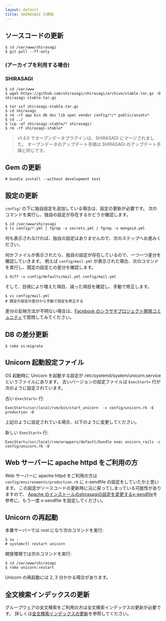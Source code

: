 ```yaml
---
layout: default
title: SHIRASAGI の更新
---
```


## ソースコードの更新

~~~
$ cd /var/www/shirasagi
$ git pull --ff-only
~~~

### (アーカイブを利用する場合)

### SHIRASAGI

~~~
$ cd /var/www
$ wget https://github.com/shirasagi/shirasagi/archive/stable.tar.gz -O shirasagi-stable.tar.gz

$ tar xzf shirasagi-stable.tar.gz
$ cd shirasagi
$ rm -rf app bin db doc lib spec vendor config/*/* public/assets*
$ cd ../
$ \cp -af shirasagi-stable/* shirasagi/
$ rm -rf shirasagi-stable*
~~~

> v1.4.0 でオープンデータプラグインは、SHIRASAGI にマージされました。
> オープンデータのアップデート手順は SHIRASAGI のアップデート手順と同じです。

## Gem の更新

~~~
# bundle install --without development test
~~~

## 設定の更新

`config/` の下に独自設定を追加している場合は、設定の更新が必要です。
次のコマンドを実行し、独自の設定が存在するかどうか確認します。

~~~
$ cd /var/www/shirasagi
$ ls config/*.yml | fgrep -v secrets.yml | fgrep -v mongoid.yml
~~~

何も表示されなければ、独自の設定はありませんので、次のステップへお進みください。

何かファイルが表示されたら、独自の設定が存在しているので、一つ一つ差分を確認していきます。
例えば `config/mail.yml` が表示された場合、次のコマンドを実行し、既定の設定との差分を確認します。

~~~
$ diff -u config/defaults/mail.yml config/mail.yml
~~~

そして、目視により増えた項目、減った項目を確認し、手動で修正します。

~~~
$ vi config/mail.yml
# 既定の設定の差分から手動で設定を修正する
~~~

差分の反映方法が不明ない場合は、[Facebook のシラサギプロジェクト開発コミュニティ](https://www.facebook.com/groups/ssproj/)で質問してみてください。

## DB の差分更新

~~~
$ rake ss:migrate
~~~

## Unicorn 起動設定ファイル

OS 起動時に Unicorn を起動する設定が /etc/systemd/system/unicorn.service というファイルにあります。
古いバージョンの設定ファイルは `ExecStart=` 行が次のように設定されています。

古い `ExecStart=` 行:

~~~
ExecStart=/usr/local/rvm/bin/start_unicorn  -c config/unicorn.rb -E production -D
~~~

上記のように設定されている場合、以下のように変更してください。

新しい `ExecStart=` 行:

~~~
ExecStart=/usr/local/rvm/wrappers/default/bundle exec unicorn_rails -c config/unicorn.rb -D
~~~

## Web サーバーに apache httpd をご利用の方

Web サーバーに apache httpd をご利用の方は `config/environments/production.rb` に x-sendfile の設定をしていたかと思います。
この設定がソースコードの更新時に元に戻ってしまっている可能性がありますので、
[Apache のインストールのshirasagiの設定を変更するx-sendfile](/installation/apache.html#shirasagiの設定を変更するx-sendfile)を参考に、もう一度 x-sendfile を設定してください。

## Unicorn の再起動

本番サーバーでは root になり次のコマンドを実行:

~~~
$ su -
# systemctl restart unicorn
~~~

開発環境では次のコマンドを実行:

~~~
$ cd /var/www/shirasagi
$ rake unicorn:restart
~~~

Unicorn の再起動には 2, 3 分かかる場合があります。

## 全文検索インデックスの更新

グループウェアの全文検索をご利用の方は全文検索インデックスの更新が必要です。
詳しくは[全文検索インデックスの更新](/updation/elasticsearch_index.html)を参照してください。
